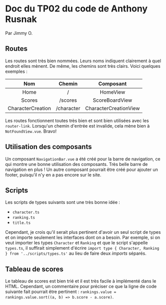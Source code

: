 # Doc du TP02 du code de Anthony Rusnak

Par Jimmy O.

## Routes

Les routes sont très bien nommées. Leurs noms indiquent clairement à quel endroit elles mènent. De même, les chemins sont très clairs. Voici quelques exemples :


|        Nom        |   Chemin   |       Composant       |
| :-----------------: | :----------: | :---------------------: |
|       Home       |     /     |       HomeView       |
|      Scores      |  /scores  |    ScoreBoardView    |
| CharacterCreation | /character | CharacterCreationView |

Les routes fonctionnent toutes très bien et sont bien utilisées avec les `router-link`. Lorsqu'un chemin d'entrée est invalide, cela mène bien à `NotFoundView.vue`. Bravo!

## Utilisation des composants

Un composant `NavigationBar.vue` a été créé pour la barre de navigation, ce qui montre une bonne utilisation des composants. Très belle barre de navigation en plus ! Un autre composant pourrait être créé pour ajouter un footer, puisqu'il n'y en a pas encore sur le site.

## Scripts

Les scripts de types suivants sont une très bonne idée :

* `character.ts`
* `ranking.ts`
* `title.ts`

Cependant, je crois qu'il serait plus pertinent d'avoir un seul script de types et on importe seulement les interfaces dont on a besoin. Par exemple, si on veut importer les types `Character` et `Ranking` et que le script s'appelle `types.ts`, il suffirait simplement d'écrire `import type { Character, Ranking } from '../scripts/types.ts'` au lieu de faire deux *imports* séparés.

## Tableau de scores

Le tableau de scores est bien trié et il est très facile à implémenté dans le HTML. Cependant, un commentaire pour préciser ce que la ligne de code suivante fait pourrait être pertinent : `rankings.value = rankings.value.sort((a, b) => b.score - a.score)`.

